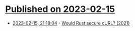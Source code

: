 # [Published on 2023-02-15](index.md)

* [2023-02-15, 21:18:04](https://lobste.rs/s/iimhg2/would_rust_secure_curl_2021) - [Would Rust secure cURL? (2021)](https://blog.timhutt.co.uk/curl-vulnerabilities-rust/)
